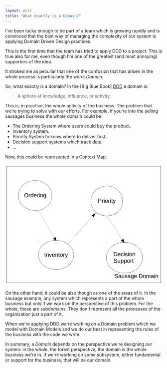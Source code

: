 ```yaml
---
layout: post
title: "What exactly is a Domain?"
---
```


I've been lucky enough to be part of a team which is growing rapidly
and is convinced that the best way of managing the complexity of our
system is applying Domain Driven Design practices.

This is the first time that the team has tried to apply DDD to
a project. This is true also for me, even though I'm one of the greatest
(and most annoying) supporters of the idea.

It stroked me as peculiar that one of the confusion that has arisen in the
whole process is particularly the word: *Domain*.

So, what exactly is a domain? In the [Big Blue Book] [DDD] a domain is:
>A sphere of knowledge, influence, or activity.

This is, in practice, the whole activity of the business. The problem that we're 
trying to solve with our efforts. For example, if you're
into the selling sausages business the whole domain could be:
* The Ordering System where users could buy the product.
* Inventory system.
* Priority System to know where to deliver first.
* Decision support systems which track data.
* ...

Now, this could be represented in a Context Map:

![image-title-here](/assets/img/what-exactly-is-a-domain/1.png)

On the other hand, it could be also though as one of the areas of it. In the
sausage example, any system which represents a part of the whole business but
only if we work on the perspective of this problem. For the whole, these are
subdomains. They don't represent all the processes of the organization just a
part of it.

When we're applying DDD we're working on a Domain problem which we model with
Domain Models and we do our best in representing the rules of the business with
the code we write.

In summary, a *Domain* depends on the perspective we're designing our system:
in the whole, the forest perspective, the domain is the whole business we're in.
If we're working on some subsystem, either fundamental or support for the business,
that will be our domain.

[DDD]: https://www.amazon.com/Domain-Driven-Design-Tackling-Complexity-Software/dp/0321125215/ref=sr_1_1?ie=UTF8&qid=1493644523&sr=8-1&keywords=domain+driven+design "Domain Driven Design"
